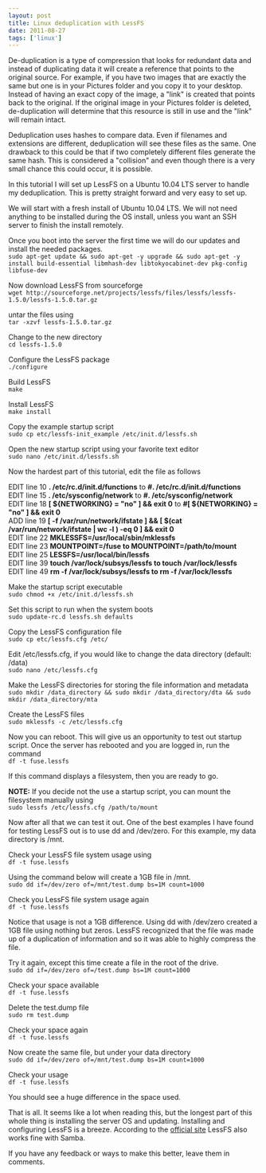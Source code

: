 ```yaml
---
layout: post
title: Linux deduplication with LessFS
date: 2011-08-27
tags: ['linux']
---
```


De-duplication is a type of compression that looks for redundant data and instead of duplicating data it will create a reference that points to the original source. For example, if you have two images that are exactly the same but one is in your Pictures folder and you copy it to your desktop. Instead of having an exact copy of the image, a "link" is created that points back to the original. If the original image in your Pictures folder is deleted, de-duplication will determine that this resource is still in use and the "link" will remain intact.  

Deduplication uses hashes to compare data. Even if filenames and extensions are different, deduplication will see these files as the same. One drawback to this could be that if two completely different files generate the same hash. This is considered a "collision" and even though there is a very small chance this could occur, it is possible.  

In this tutorial I will set up LessFS on a Ubuntu 10.04 LTS server to handle my deduplication. This is pretty straight forward and very easy to set up.  

We will start with a fresh install of Ubuntu 10.04 LTS. We will not need anything to be installed during the OS install, unless you want an SSH server to finish the install remotely.  

Once you boot into the server the first time we will do our updates and install the needed packages.  
`sudo apt-get update && sudo apt-get -y upgrade && sudo apt-get -y install build-essential libmhash-dev libtokyocabinet-dev pkg-config libfuse-dev`  


Now download LessFS from sourceforge  
`wget http://sourceforge.net/projects/lessfs/files/lessfs/lessfs-1.5.0/lessfs-1.5.0.tar.gz`  


untar the files using  
`tar -xzvf lessfs-1.5.0.tar.gz`  


Change to the new directory  
`cd lessfs-1.5.0`  


Configure the LessFS package  
`./configure`  


Build LessFS  
`make`  


Install LessFS  
`make install`  


Copy the example startup script  
`sudo cp etc/lessfs-init_example /etc/init.d/lessfs.sh`  


Open the new startup script using your favorite text editor  
`sudo nano /etc/init.d/lessfs.sh`  


Now the hardest part of this tutorial, edit the file as follows  

EDIT line 10 **. /etc/rc.d/init.d/functions** to **#. /etc/rc.d/init.d/functions**  
EDIT line 15 **. /etc/sysconfig/network** to **#. /etc/sysconfig/network**  
EDIT line 18 **[ ${NETWORKING} = "no" ] && exit 0** to **#[ ${NETWORKING} = "no" ] && exit 0**  
ADD line 19 **[ -f /var/run/network/ifstate ] && [ $(cat /var/run/network/ifstate | wc -l ) -eq 0 ] && exit 0**  
EDIT line 22 **MKLESSFS=/usr/local/sbin/mklessfs**  
EDIT line 23 **MOUNTPOINT=/fuse to MOUNTPOINT=/path/to/mount**  
EDIT line 25 **LESSFS=/usr/local/bin/lessfs**  
EDIT line 39 **touch /var/lock/subsys/lessfs to touch /var/lock/lessfs**  
EDIT line 49 **rm -f /var/lock/subsys/lessfs to rm -f /var/lock/lessfs**  

Make the startup script executable  
`sudo chmod +x /etc/init.d/lessfs.sh`  


Set this script to run when the system boots  
`sudo update-rc.d lessfs.sh defaults`  


Copy the LessFS configuration file  
`sudo cp etc/lessfs.cfg /etc/`  


Edit /etc/lessfs.cfg, if you would like to change the data directory (default: /data)  
`sudo nano /etc/lessfs.cfg`  


Make the LessFS directories for storing the file information and metadata  
`sudo mkdir /data_directory && sudo mkdir /data_directory/dta && sudo mkdir /data_directory/mta`  


Create the LessFS files  
`sudo mklessfs -c /etc/lessfs.cfg`  


Now you can reboot. This will give us an opportunity to test out startup script. Once the server has rebooted and you are logged in, run the command  
`df -t fuse.lessfs`  


If this command displays a filesystem, then you are ready to go.  

**NOTE:** If you decide not the use a startup script, you can mount the filesystem manually using  
`sudo lessfs /etc/lessfs.cfg /path/to/mount`  


Now after all that we can test it out. One of the best examples I have found for testing LessFS out is to use dd and /dev/zero. For this example, my data directory is /mnt.  

Check your LessFS file system usage using  
`df -t fuse.lessfs`  


Using the command below will create a 1GB file in /mnt.  
`sudo dd if=/dev/zero of=/mnt/test.dump bs=1M count=1000`  


Check you LessFS file system usage again  
`df -t fuse.lessfs`  


Notice that usage is not a 1GB difference. Using dd with /dev/zero created a 1GB file using nothing but zeros. LessFS recognized that the file was made up of a duplication of information and so it was able to highly compress the file.  

Try it again, except this time create a file in the root of the drive.  
`sudo dd if=/dev/zero of=/test.dump bs=1M count=1000`  


Check your space available  
`df -t fuse.lessfs`  


Delete the test.dump file  
`sudo rm test.dump`  


Check your space again  
`df -t fuse.lessfs`  


Now create the same file, but under your data directory  
`sudo dd if=/dev/zero of=/mnt/test.dump bs=1M count=1000`  


Check your usage  
`df -t fuse.lessfs`  


You should see a huge difference in the space used.  

That is all. It seems like a lot when reading this, but the longest part of this whole thing is installing the server OS and updating. Installing and configuring LessFS is a breeze. According to the <a href="http://lessfs.com" target="blank">official site</a> LessFS also works fine with Samba.  

If you have any feedback or ways to make this better, leave them in comments.
